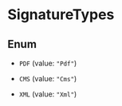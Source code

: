 

# SignatureTypes

## Enum


* `PDF` (value: `"Pdf"`)

* `CMS` (value: `"Cms"`)

* `XML` (value: `"Xml"`)



